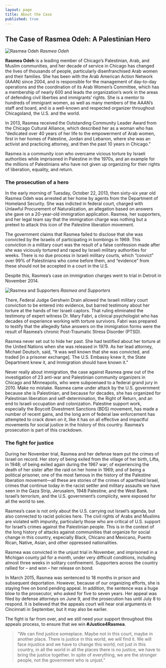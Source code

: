 ```yaml
---
layout: page
title: About the Case
published: true
---
```


## The Case of Rasmea Odeh: A Palestinian Hero

![Rasmea Odeh]({{site.baseurl}}/assets/img/rasmea_keffiyeh.jpg)
_Rasmea Odeh_  

**Rasmea Odeh** is a leading member of Chicago’s Palestinian, Arab, and Muslim communities, and her decade of service in Chicago has changed the lives of thousands of people, particularly disenfranchised Arab women and their families. She has been with the Arab American Action Network (AAAN) since 2004, and is responsible for the management of day-to-day operations and the coordination of its Arab Women’s Committee, which has a membership of nearly 600 and leads the organization’s work in the areas of defending civil liberties and immigrants’ rights. She is a mentor to hundreds of immigrant women, as well as many members of the AAAN’s staff and board, and is a well-known and respected organizer throughout Chicagoland, the U.S. and the world.

In 2013, Rasmea received the Outstanding Community Leader Award from the Chicago Cultural Alliance, which described her as a woman who has “dedicated over 40 years of her life to the empowerment of Arab women, first in her homes of Palestine, Jordan and Lebanon, where she was an activist and practicing attorney, and then the past 10 years in Chicago.”

Rasmea is a community icon who overcame vicious torture by Israeli authorities while imprisoned in Palestine in the 1970s, and an example for the millions of Palestinians who have not given up organizing for their rights of liberation, equality, and return.

### The prosecution of a hero

In the early morning of Tuesday, October 22, 2013, then sixty-six year old Rasmea Odeh was arrested at her home by agents from the Department of Homeland Security. She was indicted in federal court, charged with Unlawful Procurement of Naturalization, an allegation based on answers she gave on a 20-year-old immigration application. Rasmea, her supporters, and her legal team say that the immigration charge was nothing but a pretext to attack this icon of the Palestine liberation movement.

The government claims that Rasmea failed to disclose that she was convicted by the Israelis of participating in bombings in 1969. This conviction in a military court was the result of a false confession made after she was viciously tortured and raped by Israeli military authorities for weeks. There is no due process in Israeli military courts, which “convict” over 99% of Palestinians who come before them, and “evidence” from these should not be accepted in a court in the U.S. 

Despite this, Rasmea’s case on immigration charges went to trial in Detroit in November 2014.

![Rasmea and Supporters]({{site.baseurl}}/assets/img/rasmea_supporters.jpg)
_Rasmea and Supporters_  

There, Federal Judge Gershwin Drain allowed the Israeli military court conviction to be entered into evidence, but barred testimony about her torture at the hands of her Israeli captors. That ruling eliminated the testimony of expert witness Dr. Mary Fabri, a clinical psychologist who has decades of experience working with torture survivors. Fabri was prepared to testify that the allegedly false answers on the immigration forms were the result of Rasmea’s chronic Post-Traumatic Stress Disorder (PTSD). 

Rasmea never set out to hide her past. She had testified about her torture at the United Nations when she was released in 1979. As her lead attorney, Michael Deutsch, said, “It was well known that she was convicted, and traded [in a prisoner exchange]. The U.S. Embassy knew it, the State Department knew it, and Immigration should have known it.” 

Never really about immigration, the case against Rasmea grew out of the investigation of 23 anti-war and Palestinian community organizers in Chicago and Minneapolis, who were subpoenaed to a federal grand jury in 2010. Make no mistake. Rasmea came under attack by the U.S. government because she is Palestinian, and because for decades, she has organized for Palestinian liberation and self-determination, the Right of Return, and an end to Israeli occupation and colonization. Palestine support work, especially the Boycott Divestment Sanctions (BDS) movement, has made a number of recent gains, and the long arm of federal law enforcement has attempted to crack down on it, like it has on all effective and impactful movements for social justice in the history of this country. Rasmea’s prosecution is part of this crackdown.

### The fight for justice

During her November trial, Rasmea and her defense team put the crimes of Israel on record. Her story of being exiled from the village of her birth, Lifta, in 1948; of being exiled again during the 1967 war; of experiencing the death of her sister after the raid on her home in 1969; and of being a political prisoner, one of the most famous in the history of the Palestine liberation movement—all these are stories of the crimes of apartheid Israel, crimes that continue today in the racist settler and military assaults we have seen in the Gaza Strip, Jerusalem, 1948 Palestine, and the West Bank. Israel’s terrorism, and the U.S. government’s complicity, were exposed for all the world to see.

Rasmea’s case is not only about the U.S. carrying out Israel’s agenda, but also connected to racist policies here. The civil rights of Arabs and Muslims are violated with impunity, particularly those who are critical of U.S. support for Israel’s crimes against the Palestinian people. This is in the context of the long history of attacks against communities that organize for social change in this country, especially Black, Chicano and Mexicano, Puerto Rican, Native, Asian, and other oppressed nationalities.

Rasmea was convicted in the unjust trial in November, and imprisoned in a Michigan county jail for a month, under very difficult conditions, including almost three weeks in solitary confinement. Supporters across the country rallied for – and won – her release on bond. 

In March 2015, Rasmea was sentenced to 18 months in prison and subsequent deportation.  However, because of our organizing efforts, she is staying free on bond pending appeal.  In addition, the sentence was a huge blow to the prosecutor, who asked for five to seven years.  Her appeal was filed by defense attorneys on June 9, and the prosecution has until July 8 to respond.  It is believed that the appeals court will hear oral arguments in Cincinnati in September, but it may also be earlier.

The fight is far from over, and we still need your support throughout this appeals process, to ensure that we win **#Justice4Rasmea**. 

> “We can find justice someplace. Maybe not in this court, maybe in another place. There is justice in this world, we will find it. We will face injustice and we have to change this world, not just in this country, in all the world in all the places there is no justice, we have to bring the justice together. In spite of everything, we are the stronger people, not the government who is unjust.”
